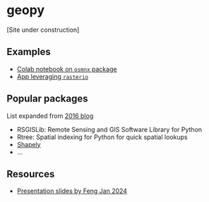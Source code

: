 # geopy

[Site under construction]

## Examples

- [Colab notebook on ```osmnx``` package](open_street_map_demo.ipynb)
- [App leveraging ```rasterio```](https://can-ale.streamlit.app/)
 
## Popular packages

List expanded from [2016 blog](https://automating-gis-processes.github.io/2016/Lesson1-Intro-Python-GIS.html)
 
- RSGISLib: Remote Sensing and GIS Software Library for Python
- Rtree: Spatial indexing for Python for quick spatial lookups
- [Shapely](https://shapely.readthedocs.io/en/stable/)
- ...

## Resources
 

- [Presentation slides by Feng Jan 2024](https://sustainability-gis.readthedocs.io/en/latest/lessons/L4/disaster-management-with-vgi.html)
